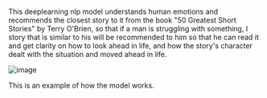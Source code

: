 This deeplearning nlp model understands human emotions and recommends the closest story to it from the book "50 Greatest Short Stories" by Terry O'Brien, 
so that if a man is struggling with something, I story that is similar to his will be recommended to him so that he can read it and get clarity on how to
look ahead in life, and how the story's character dealt with the situation and moved ahead in life.

![image](https://github.com/user-attachments/assets/dd41ad7a-aacb-458f-9f3b-37bcd127616b)

This is an example of how the model works.
